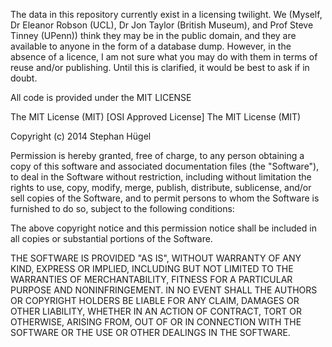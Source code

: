 The data in this repository currently exist in a licensing twilight. We (Myself, Dr Eleanor Robson (UCL), Dr Jon Taylor (British Museum), and Prof Steve Tinney (UPenn)) think they may be in the public domain, and they are available to anyone in the form of a database dump. However, in the absence of a licence, I am not sure what you may do with them in terms of reuse and/or publishing. Until this is clarified, it would be best to ask if in doubt.

All code is provided under the MIT LICENSE

The MIT License (MIT)
[OSI Approved License]
The MIT License (MIT)

Copyright (c) 2014 Stephan Hügel

Permission is hereby granted, free of charge, to any person obtaining a copy
of this software and associated documentation files (the "Software"), to deal
in the Software without restriction, including without limitation the rights
to use, copy, modify, merge, publish, distribute, sublicense, and/or sell
copies of the Software, and to permit persons to whom the Software is
furnished to do so, subject to the following conditions:

The above copyright notice and this permission notice shall be included in
all copies or substantial portions of the Software.

THE SOFTWARE IS PROVIDED "AS IS", WITHOUT WARRANTY OF ANY KIND, EXPRESS OR
IMPLIED, INCLUDING BUT NOT LIMITED TO THE WARRANTIES OF MERCHANTABILITY,
FITNESS FOR A PARTICULAR PURPOSE AND NONINFRINGEMENT. IN NO EVENT SHALL THE
AUTHORS OR COPYRIGHT HOLDERS BE LIABLE FOR ANY CLAIM, DAMAGES OR OTHER
LIABILITY, WHETHER IN AN ACTION OF CONTRACT, TORT OR OTHERWISE, ARISING FROM,
OUT OF OR IN CONNECTION WITH THE SOFTWARE OR THE USE OR OTHER DEALINGS IN
THE SOFTWARE.
